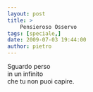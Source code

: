 ```yaml
---
layout: post
title: >
    Pensieroso Osservo
tags: [speciale,]
date: 2009-07-03 19:44:00
author: pietro
---
```

Sguardo perso<br/>in un infinito<br/>che tu non puoi capire.
